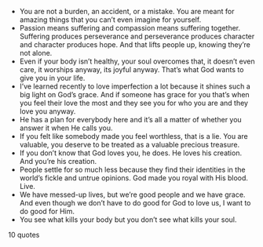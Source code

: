  - You are not a burden, an accident, or a mistake. You are meant for amazing things that you can’t even imagine for yourself.
 - Passion means suffering and compassion means suffering together. Suffering produces perseverance and perseverance produces character and character produces hope. And that lifts people up, knowing they’re not alone.
 - Even if your body isn’t healthy, your soul overcomes that, it doesn’t even care, it worships anyway, its joyful anyway. That’s what God wants to give you in your life.
 - I’ve learned recently to love imperfection a lot because it shines such a big light on God’s grace. And if someone has grace for you that’s when you feel their love the most and they see you for who you are and they love you anyway.
 - He has a plan for everybody here and it’s all a matter of whether you answer it when He calls you.
 - If you felt like somebody made you feel worthless, that is a lie. You are valuable, you deserve to be treated as a valuable precious treasure.
 - If you don’t know that God loves you, he does. He loves his creation. And you’re his creation.
 - People settle for so much less because they find their identities in the world’s fickle and untrue opinions. God made you royal with His blood. Live.
 - We have messed-up lives, but we’re good people and we have grace. And even though we don’t have to do good for God to love us, I want to do good for Him.
 - You see what kills your body but you don’t see what kills your soul.

10 quotes